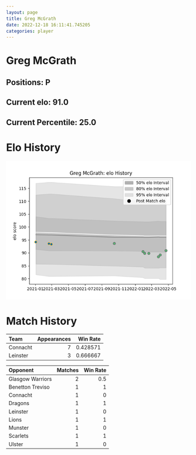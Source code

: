 ```yaml
---  
layout: page  
title: Greg McGrath  
date: 2022-12-18 16:11:41.745205  
categories: player  
---
```

# Greg McGrath

## Positions: P

## Current elo: 91.0

## Current Percentile: 25.0

# Elo History


![elo history](history_GregMcGrath.png)
# Match History


| Team     |   Appearances |   Win Rate |
|:---------|--------------:|-----------:|
| Connacht |             7 |   0.428571 |
| Leinster |             3 |   0.666667 |

| Opponent         |   Matches |   Win Rate |
|:-----------------|----------:|-----------:|
| Glasgow Warriors |         2 |        0.5 |
| Benetton Treviso |         1 |        1   |
| Connacht         |         1 |        0   |
| Dragons          |         1 |        1   |
| Leinster         |         1 |        0   |
| Lions            |         1 |        1   |
| Munster          |         1 |        0   |
| Scarlets         |         1 |        1   |
| Ulster           |         1 |        0   |